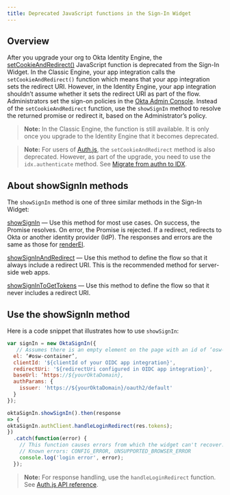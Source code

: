 ```yaml
---
title: Deprecated JavaScript functions in the Sign-In Widget
---
```


<ApiLifecycle access="ie" />

## Overview

After you upgrade your org to Okta Identity Engine, the [setCookieAndRedirect()](https://github.com/okta/okta-signin-widget#renderel) JavaScript function is deprecated from the Sign-In Widget. In the Classic Engine, your app integration calls the `setCookieAndRedirect()` function which means that your app integration sets the redirect URI. However, in the Identity Engine, your app integration shouldn’t assume whether it sets the redirect URI as part of the flow. Administrators set the sign-on policies in the [Okta Admin Console](https://help.okta.com/okta_help.htm?type=oie&id=ext-set-default-app-redirect). Instead of the `setCookieAndRedirect` function, use the `showSignIn` method to resolve the returned promise or redirect it, based on the Administrator’s policy.

> **Note:** In the Classic Engine, the function is still available. It is only once you upgrade to the Identity Engine that it becomes deprecated.

> **Note:** For users of [Auth.js](https://github.com/okta/okta-auth-js), the `setCookieAndRedirect` method is also deprecated. However, as part of the upgrade, you need to use the `idx.authenticate` method. See [Migrate from authn to IDX](https://github.com/okta/okta-auth-js/blob/master/docs/migrate-from-authn-to-idx.md#new-methods).

## About showSignIn methods

The `showSignIn` method is one of three similar methods in the Sign-In Widget:

[showSignIn](https://github.com/okta/okta-signin-widget#showsignin) &mdash; Use this method for most use cases. On success, the Promise resolves. On error, the Promise is rejected. If a redirect, redirects to Okta or another identity provider (IdP). The responses and errors are the same as those for [renderEl](https://github.com/okta/okta-signin-widget#renderel).

[showSignInAndRedirect](https://github.com/okta/okta-signin-widget#showsigninandredirect) &mdash; Use this method to define the flow so that it always include a redirect URI. This is the recommended method for server-side web apps.

[showSignInToGetTokens](https://github.com/okta/okta-signin-widget#showsignintogettokens) &mdash; Use this method to define the flow so that it never includes a redirect URI.

## Use the showSignIn method

Here is a code snippet that illustrates how to use `showSignIn`:

```javascript
var signIn = new OktaSignIn({
   // Assumes there is an empty element on the page with an id of ‘osw-container’
  el: ‘#osw-container’,
  clientId: '${clientId of your OIDC app integration}',
  redirectUri: '${redirectUri configured in OIDC app integration}',
  baseUrl: ‘https://${yourOktaDomain},
  authParams: {
    issuer: 'https://${yourOktaDomain}/oauth2/default'
  }
});

oktaSignIn.showSignIn().then(response
=> {
oktaSignIn.authClient.handleLoginRedirect(res.tokens);
})
  .catch(function(error) {
    // This function causes errors from which the widget can't recover.
    // Known errors: CONFIG_ERROR, UNSUPPORTED_BROWSER_ERROR
    console.log('login error', error);
  });
```
> **Note:** For response handling, use the `handleLoginRedirect` function. See [Auth.js API reference](https://github.com/okta/okta-auth-js#handleloginredirecttokens-originaluri).